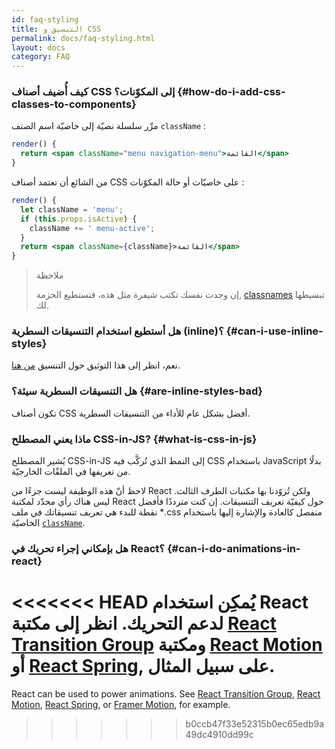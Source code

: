 ```yaml
---
id: faq-styling
title: التنسيق و CSS
permalink: docs/faq-styling.html
layout: docs
category: FAQ
---
```

 
### كيف أُضيف أصناف CSS إلى المكوّنات؟ {#how-do-i-add-css-classes-to-components}

مرِّر سلسلة نصيّة إلى خاصيّة اسم الصنف `className` :

```jsx
render() {
  return <span className="menu navigation-menu">القائمة</span>
}
```

من الشائع أن تعتمد أصناف CSS على خاصيّات أو حالة المكوّنات :

```jsx
render() {
  let className = 'menu';
  if (this.props.isActive) {
    className += ' menu-active';
  }
  return <span className={className}>القائمة</span>
}
```

>ملاحظة
>
>إن وجدت نفسك تكتب شيفرة مثل هذه، فتستطيع الحزمة, [classnames](https://www.npmjs.com/package/classnames#usage-with-reactjs) تبسيطها لك.

### هل أستطيع استخدام التنسيقات السطرية (inline)؟ {#can-i-use-inline-styles}

نعم، انظر إلى هذا التوثيق حول التنسيق [من هنا](/docs/dom-elements.html#style).

### هل التنسيقات السطرية سيئة؟ {#are-inline-styles-bad}

تكون أصناف CSS أفضل بشكل عام للأداء من التنسيقات السطرية.

### ماذا يعني المصطلح CSS-in-JS? {#what-is-css-in-js}

يُشير المصطلح CSS-in-JS إلى النمط الذي تُركَّب فيه CSS باستخدام JavaScript بدلًا من تعريفها في الملفّات الخارجيّة.

لاحظ أنّ هذه الوظيفة ليست جزءًا من React ولكن تُزوّدنا بها مكتبات الطرف الثالث. ليس هناك رأي محدّد لمكتبة React حول كيفيّة تعريف التنسيقات. إن كنت مترددًا فأفضل نقطة للبدء هي تعريف تنسيقاتك في ملف ‎*.css منفصل كالعادة والإشارة إليها باستخدام الخاصيّة [`className`](/docs/dom-elements.html#classname).

### هل بإمكاني إجراء تحريك في React؟ {#can-i-do-animations-in-react}

<<<<<<< HEAD
يُمكِن استخدام React لدعم التحريك. انظر إلى مكتبة [React Transition Group](https://reactcommunity.org/react-transition-group/) ومكتبة  [React Motion](https://github.com/chenglou/react-motion) أو [React Spring](https://github.com/react-spring/react-spring), على سبيل المثال.
=======
React can be used to power animations. See [React Transition Group](https://reactcommunity.org/react-transition-group/), [React Motion](https://github.com/chenglou/react-motion), [React Spring](https://github.com/react-spring/react-spring), or [Framer Motion](https://framer.com/motion), for example.
>>>>>>> b0ccb47f33e52315b0ec65edb9a49dc4910dd99c
